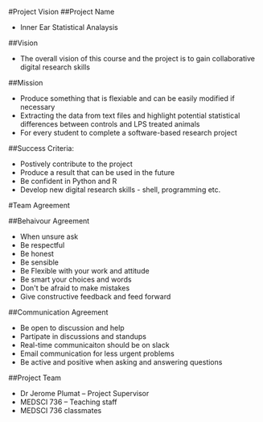 #Project Vision
##Project Name
- Inner Ear Statistical Analaysis 

##Vision
- The overall vision of this course and the project is to gain collaborative digital research skills 

##Mission
- Produce something that is flexiable and can be easily modified if necessary 
- Extracting the data from text files and highlight potential statistical differences between controls and LPS treated animals
- For every student to complete a software-based research project

##Success Criteria: 
- Postively contribute to the project
- Produce a result that can be used in the future 
- Be confident in Python and R 
- Develop new digital research skills - shell, programming etc. 

#Team Agreement 

##Behaivour Agreement 
- When unsure ask
- Be respectful
- Be honest
- Be sensible
- Be Flexible with your work and attitude 
- Be smart your choices and words
- Don't be afraid to make mistakes
- Give constructive feedback and feed forward 

##Communication Agreement 
- Be open to discussion and help
- Partipate in discussions and standups
- Real-time communicaiton should be on slack
- Email communication for less urgent problems 
- Be active and positive when asking and answering questions

##Project Team 
- Dr Jerome Plumat – Project Supervisor  
- MEDSCI 736 – Teaching staff 
- MEDSCI 736 classmates 
